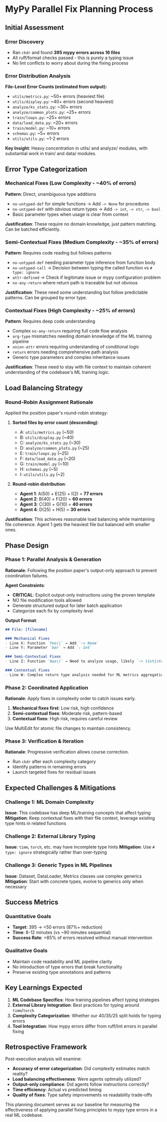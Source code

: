<!-- METHODOLOGICAL NOTES
- Baseline: Unclear which directories were checked (likely all based on 395 errors)
- Tool application: Manual MultiEdit approach on identified files
- Error counting: Assumed errors were additive across files (now known to be incorrect)
- Results validity: FLAWED - mypy errors are context-dependent and non-additive
- Key issue: File-by-file error distribution used for load balancing doesn't account for cross-file dependencies
-->

# MyPy Parallel Fix Planning Process

## Initial Assessment

### Error Discovery
- Ran `ckdr` and found **395 mypy errors across 16 files**
- All ruff/format checks passed - this is purely a typing issue
- No lint conflicts to worry about during the fixing process

### Error Distribution Analysis

**File-Level Error Counts (estimated from output):**
- `utils/metrics.py`: ~50+ errors (heaviest file)
- `utils/display.py`: ~40+ errors (second heaviest)
- `analyze/ks_stats.py`: ~30+ errors
- `analyze/common_plots.py`: ~25+ errors
- `train/loops.py`: ~25+ errors
- `data/load_data.py`: ~20+ errors
- `train/model.py`: ~10+ errors
- `schemas.py`: ~5+ errors
- `utils/utils.py`: ~1-2 errors

**Key Insight**: Heavy concentration in utils/ and analyze/ modules, with substantial work in train/ and data/ modules.

## Error Type Categorization

### Mechanical Fixes (Low Complexity - ~40% of errors)
**Pattern**: Direct, unambiguous type additions
- `no-untyped-def` for simple functions → Add `-> None` for procedures
- `no-untyped-def` with obvious return types → Add `-> int`, `-> str`, `-> bool`
- Basic parameter types when usage is clear from context

**Justification**: These require no domain knowledge, just pattern matching. Can be batched efficiently.

### Semi-Contextual Fixes (Medium Complexity - ~35% of errors)
**Pattern**: Requires code reading but follows patterns
- `no-untyped-def` needing parameter type inference from function body
- `no-untyped-call` → Decision between typing the called function vs `# type: ignore`
- `attr-defined` → Check if legitimate issue or mypy configuration problem
- `no-any-return` where return path is traceable but not obvious

**Justification**: These need some understanding but follow predictable patterns. Can be grouped by error type.

### Contextual Fixes (High Complexity - ~25% of errors)
**Pattern**: Requires deep code understanding
- Complex `no-any-return` requiring full code flow analysis
- `arg-type` mismatches needing domain knowledge of the ML training pipeline
- `union-attr` errors requiring understanding of conditional logic
- `return` errors needing comprehensive path analysis
- Generic type parameters and complex inheritance issues

**Justification**: These need to stay with file context to maintain coherent understanding of the codebase's ML training logic.

## Load Balancing Strategy

### Round-Robin Assignment Rationale
Applied the position paper's round-robin strategy:

1. **Sorted files by error count (descending)**:
   - A: `utils/metrics.py` (~50)
   - B: `utils/display.py` (~40) 
   - C: `analyze/ks_stats.py` (~30)
   - D: `analyze/common_plots.py` (~25)
   - E: `train/loops.py` (~25)
   - F: `data/load_data.py` (~20)
   - G: `train/model.py` (~10)
   - H: `schemas.py` (~5)
   - I: `utils/utils.py` (~2)

2. **Round-robin distribution**:
   - **Agent 1**: A(50) + E(25) + I(2) = **77 errors**
   - **Agent 2**: B(40) + F(20) = **60 errors**
   - **Agent 3**: C(30) + G(10) = **40 errors**
   - **Agent 4**: D(25) + H(5) = **30 errors**

**Justification**: This achieves reasonable load balancing while maintaining file coherence. Agent 1 gets the heaviest file but balanced with smaller ones.

## Phase Design

### Phase 1: Parallel Analysis & Generation
**Rationale**: Following the position paper's output-only approach to prevent coordination failures.

**Agent Constraints**:
- **CRITICAL**: Explicit output-only instructions using the proven template
- NO file modification tools allowed
- Generate structured output for later batch application
- Categorize each fix by complexity level

**Output Format**:
```markdown
## File: [filename]

### Mechanical Fixes
- Line X: Function `foo()` → Add `-> None`
- Line Y: Parameter `bar` → Add `: int`

### Semi-Contextual Fixes  
- Line Z: Function `baz()` → Need to analyze usage, likely `-> list[str]`

### Contextual Fixes
- Line W: Complex return type analysis needed for ML metrics aggregation
```

### Phase 2: Coordinated Application
**Rationale**: Apply fixes in complexity order to catch issues early.

1. **Mechanical fixes first**: Low risk, high confidence
2. **Semi-contextual fixes**: Moderate risk, pattern-based
3. **Contextual fixes**: High risk, requires careful review

Use MultiEdit for atomic file changes to maintain consistency.

### Phase 3: Verification & Iteration
**Rationale**: Progressive verification allows course correction.

- Run `ckdr` after each complexity category
- Identify patterns in remaining errors
- Launch targeted fixes for residual issues

## Expected Challenges & Mitigations

### Challenge 1: ML Domain Complexity
**Issue**: This codebase has deep ML/training concepts that affect typing
**Mitigation**: Keep contextual fixes with their file context, leverage existing type hints in related functions

### Challenge 2: External Library Typing
**Issue**: `timm`, `torch`, etc. may have incomplete type hints
**Mitigation**: Use `# type: ignore` strategically rather than over-typing

### Challenge 3: Generic Types in ML Pipelines
**Issue**: Dataset, DataLoader, Metrics classes use complex generics
**Mitigation**: Start with concrete types, evolve to generics only when necessary

## Success Metrics

### Quantitative Goals
- **Target**: 395 → <50 errors (87%+ reduction)
- **Time**: 8-12 minutes (vs ~90 minutes sequential)
- **Success Rate**: >85% of errors resolved without manual intervention

### Qualitative Goals
- Maintain code readability and ML pipeline clarity
- No introduction of type errors that break functionality
- Preserve existing type annotations and patterns

## Key Learnings Expected

1. **ML Codebase Specifics**: How training pipelines affect typing strategies
2. **External Library Integration**: Best practices for typing around `timm`/`torch`
3. **Complexity Categorization**: Whether our 40/35/25 split holds for typing errors
4. **Tool Integration**: How mypy errors differ from ruff/lint errors in parallel fixing

## Retrospective Framework

Post-execution analysis will examine:
- **Accuracy of error categorization**: Did complexity estimates match reality?
- **Load balancing effectiveness**: Were agents optimally utilized?
- **Output-only compliance**: Did agents follow instructions correctly?
- **Time efficiency**: Actual vs predicted timing
- **Quality of fixes**: Type safety improvements vs readability trade-offs

This planning document serves as our baseline for measuring the effectiveness of applying parallel fixing principles to mypy type errors in a real ML codebase.